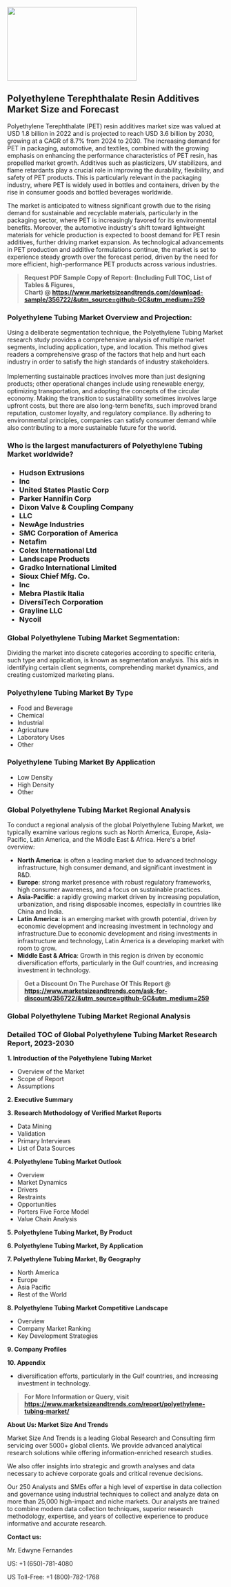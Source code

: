 <p><img class="alignnone size-medium wp-image-20088" src="https://ffe5etoiles.com/wp-content/uploads/2024/12/MST1-300x171.png" alt="" width="300" height="171" /></p><h2>Polyethylene Terephthalate Resin Additives Market Size and Forecast</h2><p>Polyethylene Terephthalate (PET) resin additives market size was valued at USD 1.8 billion in 2022 and is projected to reach USD 3.6 billion by 2030, growing at a CAGR of 8.7% from 2024 to 2030. The increasing demand for PET in packaging, automotive, and textiles, combined with the growing emphasis on enhancing the performance characteristics of PET resin, has propelled market growth. Additives such as plasticizers, UV stabilizers, and flame retardants play a crucial role in improving the durability, flexibility, and safety of PET products. This is particularly relevant in the packaging industry, where PET is widely used in bottles and containers, driven by the rise in consumer goods and bottled beverages worldwide.</p><p>The market is anticipated to witness significant growth due to the rising demand for sustainable and recyclable materials, particularly in the packaging sector, where PET is increasingly favored for its environmental benefits. Moreover, the automotive industry's shift toward lightweight materials for vehicle production is expected to boost demand for PET resin additives, further driving market expansion. As technological advancements in PET production and additive formulations continue, the market is set to experience steady growth over the forecast period, driven by the need for more efficient, high-performance PET products across various industries.</p></p><blockquote id="" class=""><strong>Request PDF Sample Copy of Report: (Including Full TOC, List of Tables &amp; Figures, Chart)&nbsp;@&nbsp;<strong><a href="https://www.marketsizeandtrends.com/download-sample/356722/&utm_source=github-GC&utm_medium=259" target="_blank">https://www.marketsizeandtrends.com/download-sample/356722/&utm_source=github-GC&utm_medium=259</a></strong></strong></blockquote><h3 id="" class="">Polyethylene Tubing Market&nbsp;Overview and Projection:</h3><p id="" class="">Using a deliberate segmentation technique, the Polyethylene Tubing Market research study provides a comprehensive analysis of multiple market segments, including application, type, and location. This method gives readers a comprehensive grasp of the factors that help and hurt each industry in order to satisfy the high standards of industry stakeholders. <br /> <br />Implementing sustainable practices involves more than just designing products; other operational changes include using renewable energy, optimizing transportation, and adopting the concepts of the circular economy. Making the transition to sustainability sometimes involves large upfront costs, but there are also long-term benefits, such improved brand reputation, customer loyalty, and regulatory compliance. By adhering to environmental principles, companies can satisfy consumer demand while also contributing to a more sustainable future for the world.</p><h3 id="" class="">Who is the largest manufacturers of&nbsp;Polyethylene Tubing Market worldwide?</h3><h3 class=""><p><ul><li>Hudson Extrusions </li><li> Inc </li><li> United States Plastic Corp </li><li> Parker Hannifin Corp </li><li> Dixon Valve & Coupling Company </li><li> LLC </li><li> NewAge Industries </li><li> SMC Corporation of America </li><li> Netafim </li><li> Colex International Ltd </li><li> Landscape Products </li><li> Gradko International Limited </li><li> Sioux Chief Mfg. Co. </li><li> Inc </li><li> Mebra Plastik Italia </li><li> DiversiTech Corporation </li><li> Grayline LLC </li><li> Nycoil</li></ul></p></h3><h3 id="" class="">Global&nbsp;Polyethylene Tubing Market Segmentation:</h3><p id="" class="">Dividing the market into discrete categories according to specific criteria, such type and application, is known as segmentation analysis. This aids in identifying certain client segments, comprehending market dynamics, and creating customized marketing plans.</p><h3 id="" class="">Polyethylene Tubing Market&nbsp;By Type</h3><p><p><ul><li>Food and Beverage</li><li> Chemical</li><li> Industrial</li><li> Agriculture</li><li> Laboratory Uses</li><li> Other</p></li></ul></p></p><h3 id="" class="">Polyethylene Tubing Market&nbsp;By Application</h3><p class=""><p><ul><li>Low Density</li><li> High Density</li><li> Other</li></ul></p></p><h3 id="" class="">Global Polyethylene Tubing Market Regional Analysis</h3><p id="" class="">To conduct a regional analysis of the global Polyethylene Tubing Market, we typically examine various regions such as North America, Europe, Asia-Pacific, Latin America, and the Middle East &amp; Africa. Here's a brief overview:</p><ul><li><strong>North America</strong>: is often a leading market due to advanced technology infrastructure, high consumer demand, and significant investment in R&amp;D.</li><li><strong>Europe</strong>: strong market presence with robust regulatory frameworks, high consumer awareness, and a focus on sustainable practices.</li><li><strong>Asia-Pacific</strong>: a rapidly growing market driven by increasing population, urbanization, and rising disposable incomes, especially in countries like China and India.</li><li><strong>Latin America</strong>: is an emerging market with growth potential, driven by economic development and increasing investment in technology and infrastructure.Due to economic development and rising investments in infrastructure and technology, Latin America is a developing market with room to grow.</li><li><strong>Middle East &amp; Africa</strong>: Growth in this region is driven by economic diversification efforts, particularly in the Gulf countries, and increasing investment in technology.</li></ul><blockquote id="" class=""><strong>Get a Discount On The Purchase Of This Report @ <strong><a href="https://www.marketsizeandtrends.com/ask-for-discount/356722/&utm_source=github-GC&utm_medium=259" target="_blank">https://www.marketsizeandtrends.com/ask-for-discount/356722/&utm_source=github-GC&utm_medium=259</a></strong></strong></blockquote><h3 id="" class="">Global Polyethylene Tubing Market Regional Analysis</h3><h3 id="" class="">Detailed TOC of Global Polyethylene Tubing Market Research Report, 2023-2030</h3><p id="" class=""><strong>1. Introduction of the Polyethylene Tubing Market</strong></p><ul><li>Overview of the Market</li><li>Scope of Report</li><li>Assumptions</li></ul><p id="" class=""><strong>2. Executive Summary</strong></p><p id="" class=""><strong>3. Research Methodology of Verified Market Reports</strong></p><ul><li>Data Mining</li><li>Validation</li><li>Primary Interviews</li><li>List of Data Sources</li></ul><p id="" class=""><strong>4. Polyethylene Tubing Market Outlook</strong></p><ul><li>Overview</li><li>Market Dynamics</li><li>Drivers</li><li>Restraints</li><li>Opportunities</li><li>Porters Five Force Model</li><li>Value Chain Analysis</li></ul><p id="" class=""><strong>5. Polyethylene Tubing Market, By Product</strong></p><p id="" class=""><strong>6. Polyethylene Tubing Market, By Application</strong></p><p id="" class=""><strong>7. Polyethylene Tubing Market, By Geography</strong></p><ul><li>North America</li><li>Europe</li><li>Asia Pacific</li><li>Rest of the World</li></ul><p id="" class=""><strong>8. Polyethylene Tubing Market Competitive Landscape</strong></p><ul><li>Overview</li><li>Company Market Ranking</li><li>Key Development Strategies</li></ul><p id="" class=""><strong>9. Company Profiles</strong></p><p id="" class=""><strong>10. Appendix</strong></p><ul><li>diversification efforts, particularly in the Gulf countries, and increasing investment in technology.</li></ul><blockquote id="" class=""><strong>For More Information or Query, visit <strong><strong><a href="https://www.marketsizeandtrends.com/report/polyethylene-tubing-market/" target="_blank">https://www.marketsizeandtrends.com/report/polyethylene-tubing-market/</a></strong></strong></strong></blockquote><p id="" class=""><strong>About Us: Market Size And Trends</strong></p><p id="" class="">Market Size And Trends is a leading Global Research and Consulting firm servicing over 5000+ global clients. We provide advanced analytical research solutions while offering information-enriched research studies.</p><p id="" class="">We also offer insights into strategic and growth analyses and data necessary to achieve corporate goals and critical revenue decisions.</p><p id="" class="">Our 250 Analysts and SMEs offer a high level of expertise in data collection and governance using industrial techniques to collect and analyze data on more than 25,000 high-impact and niche markets. Our analysts are trained to combine modern data collection techniques, superior research methodology, expertise, and years of collective experience to produce informative and accurate research.</p><p id="" class=""><strong>Contact us:</strong></p><p id="" class="">Mr. Edwyne Fernandes</p><p id="" class="">US: +1 (650)-781-4080</p><p id="" class="">US Toll-Free: +1 (800)-782-1768</p>
